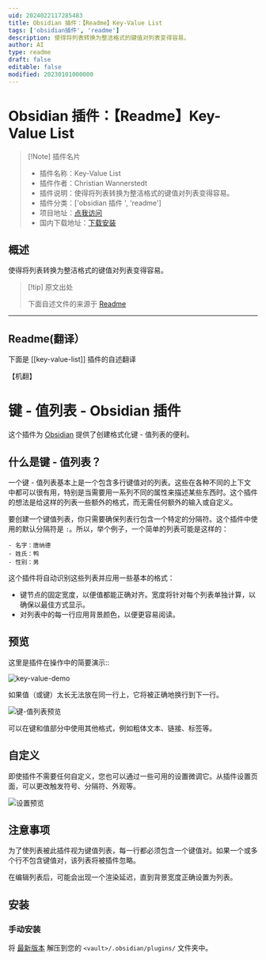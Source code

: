 ```yaml
---
uid: 2024022117285483
title: Obsidian 插件：【Readme】Key-Value List
tags: ['obsidian插件', 'readme']
description: 使得将列表转换为整洁格式的键值对列表变得容易。
author: AI
type: readme
draft: false
editable: false
modified: 20230101000000
---
```


# Obsidian 插件：【Readme】Key-Value List

> [!Note] 插件名片
> - 插件名称：Key-Value List
> - 插件作者：Christian Wannerstedt
> - 插件说明：使得将列表转换为整洁格式的键值对列表变得容易。
> - 插件分类：['obsidian 插件 ', 'readme']
> - 项目地址：[点我访问](https://github.com/christianwannerstedt/obsidian-key-value-list)
> - 国内下载地址：[下载安装](https://pkmer.cn/products/plugin/pluginMarket/?key-value-list)

## 概述

使得将列表转换为整洁格式的键值对列表变得容易。

> [!tip] 原文出处
>
>下面自述文件的来源于 [Readme](https://ghproxy.net/https://raw.githubusercontent.com/christianwannerstedt/obsidian-key-value-list/main/README.md)
>

---

## Readme(翻译）

下面是 [[key-value-list]] 插件的自述翻译

【机翻】

# 键 - 值列表 - Obsidian 插件

这个插件为 [Obsidian](https://obsidian.md/) 提供了创建格式化键 - 值列表的便利。

## 什么是键 - 值列表？

一个键 - 值列表基本上是一个包含多行键值对的列表。这些在各种不同的上下文中都可以很有用，特别是当需要用一系列不同的属性来描述某些东西时。这个插件的想法是给这样的列表一些额外的格式，而无需任何额外的输入或自定义。

要创建一个键值列表，你只需要确保列表行包含一个特定的分隔符。这个插件中使用的默认分隔符是 `:`。所以，举个例子，一个简单的列表可能是这样的：

```
- 名字：唐纳德
- 姓氏：鸭
- 性别：男
```

这个插件将自动识别这些列表并应用一些基本的格式：

- 键节点的固定宽度，以便值都能正确对齐。宽度将针对每个列表单独计算，以确保以最佳方式显示。
- 对列表中的每一行应用背景颜色，以便更容易阅读。

## 预览

这里是插件在操作中的简要演示::

![key-value-demo](https://cdn.pkmer.cn/covers/key-value-list_1_0.gif!pkmer)

如果值（或键）太长无法放在同一行上，它将被正确地换行到下一行。

![键-值列表预览](https://cdn.pkmer.cn/covers/key-value-list_1_1.png!pkmer)

可以在键和值部分中使用其他格式，例如粗体文本、链接、标签等。

## 自定义

即使插件不需要任何自定义，您也可以通过一些可用的设置微调它。从插件设置页面，可以更改触发符号、分隔符、外观等。

![设置预览](https://cdn.pkmer.cn/covers/key-value-list_1_2.png!pkmer)

## 注意事项

为了使列表被此插件视为键值列表，每一行都必须包含一个键值对。如果一个或多个行不包含键值对，该列表将被插件忽略。

在编辑列表后，可能会出现一个渲染延迟，直到背景宽度正确设置为列表。

## 安装

### 手动安装

将 [最新版本](https://github.com/christianwannerstedt/obsidian-key-value-list/releases/latest) 解压到您的 `<vault>/.obsidian/plugins/` 文件夹中。
